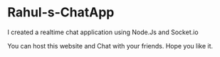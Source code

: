 # Rahul-s-ChatApp
I created a realtime chat application using Node.Js and Socket.io

You can host this website and Chat with your friends. Hope you like it.
